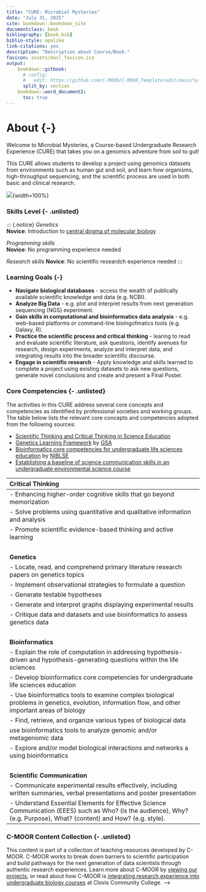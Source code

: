 ```yaml
---
title: "CURE: Microbial Mysteries"
date: "July 31, 2025"
site: bookdown::bookdown_site
documentclass: book
bibliography: [book.bib]
biblio-style: apalike
link-citations: yes
description: "Description about Course/Book."
favicon: assets/dasl_favicon.ico
output:
    bookdown::gitbook:
      # config:
      #   edit: https://github.com/C-MOOR/C-MOOR_Template/edit/main/%s
      split_by: section
    bookdown::word_document2:
      toc: true
---
```


# About {-}

Welcome to Microbial Mysteries, a Course-based Undergraduate Research Experience (CURE) that takes you on a genomics adventure from soil to gut!

This CURE allows students to develop a project using genomics datasets from environments such as human gut and soil, and learn how organisms, high-throughput sequencing, and the scientific process are used in both basic and clinical research.


![](index_files/figure-docx//1hYKF7Ss3vJ8rrUIH7ByNh1BUlRa2fhsJhq8MXzEowCc_g344ad28629a_0_0.png){width=100%}

### Skills Level {- .unlisted}

::: {.notice}
_Genetics_  
**Novice**: Introduction to [central dogma of molecular biology](https://openstax.org/books/biology-2e/pages/15-1-the-genetic-code)

_Programming skills_  
**Novice**: No programming experience needed

_Research skills_ 
**Novice**: No scientific researdch experience needed
:::


### Learning Goals {-}

- **Navigate biological databases** - access the wealth of publically available scientific knowledge and data (e.g. NCBI).
- **Analyze Big Data** - e.g. plot and interpret results from next generation sequencing (NGS) experiment.
- **Gain skills in computational and bioinformatics data analysis** - e.g. web-based platforms or command-line bioingofmatics tools (e.g. Galaxy, R).
- **Practice the scientific process and critical thinking** -  learing to read and evaluate scientific literature, ask questions, identify avenues for research, design experiments, analyze and interpret data, and integrating results into the broader scientific discourse.
- **Engage in scientific research** - Apply knowledge and skills learned to complete a project using existing datasets to ask new questions, generate novel conclusions and create and present a Final Poster.

### Core Competencies {- .unlisted}

The activities in this CURE address several core concepts and competencies as identified by professional societies and working groups.  The table below lists the relevant core concepts and competencies adopted from the following sources:

  - [Scientific Thinking and Critical Thinking in Science Education](https://doi.org/10.1007/s11191-023-00460-5)
  - [Genetics Learning Framework](https://genetics-gsa.org/education/genetics-learning-framework/) by [GSA](https://genetics-gsa.org/)
  - [Bioinformatics core competencies for undergraduate life sciences education](https://doi.org/10.1371/journal.pone.0196878) by [NIBLSE](https://qubeshub.org/community/groups/niblse)
- [Establishing a baseline of science communication skills in an undergraduate environmental science course](https://stemeducationjournal.springeropen.com/articles/10.1186/s40594-021-00304-0)


|**Critical Thinking**|
| :--|
| - Enhancing higher-order cognitive skills that go beyond memorization|
| - Solve problems using quantitative and qualitative information and analysis|
| - Promote scientific evidence-based thinking and active learning|
|<br>| 
|**Genetics**|
| - Locate, read, and comprehend primary literature research papers on genetics topics|
| - Implement observational strategies to formulate a question|
| - Generate testable hypotheses|
| - Generate and interpret graphs displaying experimental results|
| - Critique data and datasets and use bioinformatics to assess genetics data|
| <br>|
|**Bioinformatics**|
| - Explain the role of computation in addressing hypothesis-driven and hypothesis-generating questions within the life sciences|
| - Develop bioinformatics core competencies for undergraduate life sciences education| 
| - Use bioinformatics tools to examine complex biological problems in genetics, evolution, information flow, and other important areas of biology|
| - Find, retrieve, and organize various types of biological data |
| use bioinformatics tools to analyze genomic and/or metagenomic data | 
| - Explore and/or model biological interactions and networks a using bioinformatics|
| <br>|
|**Scientific Communication**|
| - Communicate experimental results effectively, including written summaries, verbal presentations and poster presentation|
| - Understand Essential Elements for Effective Science Communication (EEES) such as Who? (is the audience), Why? (e.g. Purpose), What? (content) and How? (e.g. style).


### C-MOOR Content Collection {- .unlisted}


This content is part of a collection of teaching resources developed by C-MOOR.  C-MOOR works to break down barriers to scientific participation and build pathways for the next generation of data scientists through authentic research experiences.  Learn more about C-MOOR by [viewing our projects](https://github.com/c-moor), or read about how C-MOOR is [integrating research experience into undergraduate biology courses](https://www.cloviscollege.edu/alumni-and-community/c-moor/c-moor.html) at Clovis Community College.
-->


